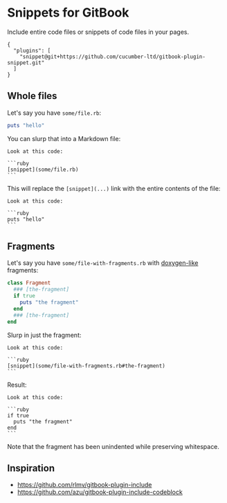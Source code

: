 # Snippets for GitBook

Include entire code files or snippets of code files in your pages.

```
{
  "plugins": [
    "snippet@git+https://github.com/cucumber-ltd/gitbook-plugin-snippet.git"
  ]
}
```

## Whole files

Let's say you have `some/file.rb`:

```ruby
puts "hello"
```

You can slurp that into a Markdown file:

    Look at this code:

    ```ruby
    [snippet](some/file.rb)
    ```

This will replace the `[snippet](...)` link with the entire contents of the file:

    Look at this code:

    ```ruby
    puts "hello"
    ```

## Fragments

Let's say you have `some/file-with-fragments.rb` with [doxygen-like](https://www.stack.nl/~dimitri/doxygen/manual/commands.html#cmdsnippet) fragments:

```ruby
class Fragment
  ### [the-fragment]
  if true
    puts "the fragment"
  end
  ### [the-fragment]
end
```

Slurp in just the fragment:

    Look at this code:

    ```ruby
    [snippet](some/file-with-fragments.rb#the-fragment)
    ```

Result:

    Look at this code:

    ```ruby
    if true
      puts "the fragment"
    end
    ```

Note that the fragment has been unindented while preserving whitespace.

## Inspiration

* https://github.com/rlmv/gitbook-plugin-include
* https://github.com/azu/gitbook-plugin-include-codeblock
